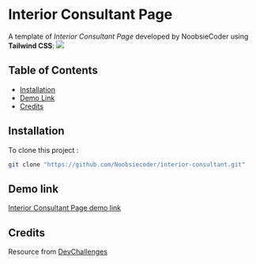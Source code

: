 # Interior Consultant Page

A template of *Interior Consultant Page* developed by NoobsieCoder using **Tailwind CSS**:
![](https://firebasestorage.googleapis.com/v0/b/devchallenges-1234.appspot.com/o/challengesDesigns%2FinteriorConsultantThumbnail.png?alt=media&token=fb5f8229-8eb9-4d70-b0d4-fbd2829a0cf0) 

## Table of Contents

- [Installation](#installation)
- [Demo Link](#demo-link)
- [Credits](#Credits)

## Installation

To clone this project :

```bash
git clone "https://github.com/Noobsiecoder/interior-consultant.git"
```

## Demo link
[Interior Consultant Page demo link](https://noobsiecoder.github.io/interior-consultant/)

## Credits
Resource from [DevChallenges](https://devchallenges.io/)